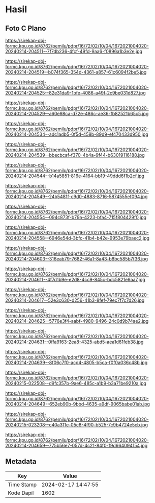 # Hasil

## Foto C Plano

https://sirekap-obj-formc.kpu.go.id/8762/pemilu/pdpr/16/72/02/10/04/1672021004020-20240214-204511--7f7db236-4fcf-49fd-9aa6-f0896a1b3e2e.jpg

https://sirekap-obj-formc.kpu.go.id/8762/pemilu/pdpr/16/72/02/10/04/1672021004020-20240214-204519--b074f365-354d-4361-a857-61c6094f2be5.jpg

https://sirekap-obj-formc.kpu.go.id/8762/pemilu/pdpr/16/72/02/10/04/1672021004020-20240214-204525--82e31da9-1bfe-4086-a49f-2c9be031d827.jpg

https://sirekap-obj-formc.kpu.go.id/8762/pemilu/pdpr/16/72/02/10/04/1672021004020-20240214-204529--a60e98ca-d72e-486c-ae36-fb82521b65c5.jpg

https://sirekap-obj-formc.kpu.go.id/8762/pemilu/pdpr/16/72/02/10/04/1672021004020-20240214-204534--adc1adb5-0f5d-458b-89d9-ef470433d950.jpg

https://sirekap-obj-formc.kpu.go.id/8762/pemilu/pdpr/16/72/02/10/04/1672021004020-20240214-204539--bbecbcaf-f370-4b4a-9f44-b63019116188.jpg

https://sirekap-obj-formc.kpu.go.id/8762/pemilu/pdpr/16/72/02/10/04/1672021004020-20240214-204544--b14a5851-816e-4164-bb19-49ddd6f1b2cf.jpg

https://sirekap-obj-formc.kpu.go.id/8762/pemilu/pdpr/16/72/02/10/04/1672021004020-20240214-204549--24b5481f-c9d0-4883-8716-5874555ef094.jpg

https://sirekap-obj-formc.kpu.go.id/8762/pemilu/pdpr/16/72/02/10/04/1672021004020-20240214-204554--094c873f-b79a-4223-bfa4-715f804429f0.jpg

https://sirekap-obj-formc.kpu.go.id/8762/pemilu/pdpr/16/72/02/10/04/1672021004020-20240214-204558--6946e54d-3bfc-41b4-b42e-9953e79baec2.jpg

https://sirekap-obj-formc.kpu.go.id/8762/pemilu/pdpr/16/72/02/10/04/1672021004020-20240214-204603--316eab79-7682-46a1-8a43-b8bc585b7f36.jpg

https://sirekap-obj-formc.kpu.go.id/8762/pemilu/pdpr/16/72/02/10/04/1672021004020-20240214-204611--4f7d1b9e-e2d8-4cc9-845c-bdc5821e9aa7.jpg

https://sirekap-obj-formc.kpu.go.id/8762/pemilu/pdpr/16/72/02/10/04/1672021004020-20240214-204617--52e3c630-d256-41b3-8fef-79ec7f7c7d26.jpg

https://sirekap-obj-formc.kpu.go.id/8762/pemilu/pdpr/16/72/02/10/04/1672021004020-20240214-204625--5776e3f4-aabf-4980-9496-24c0d9b74ae2.jpg

https://sirekap-obj-formc.kpu.go.id/8762/pemilu/pdpr/16/72/02/10/04/1672021004020-20240214-204631--0ffa9163-2ea8-4325-abd5-aea1d61feb38.jpg

https://sirekap-obj-formc.kpu.go.id/8762/pemilu/pdpr/16/72/02/10/04/1672021004020-20240214-204639--8f06c7f0-acd4-4805-b5ca-f0f0a036c48b.jpg

https://sirekap-obj-formc.kpu.go.id/8762/pemilu/pdpr/16/72/02/10/04/1672021004020-20240215-022508--d9fc357b-9ae6-485c-a1b9-b3a71be9210a.jpg

https://sirekap-obj-formc.kpu.go.id/8762/pemilu/pdpr/16/72/02/10/04/1672021004020-20240214-204649--652eb90b-9bbd-4635-a9df-9065babe01ab.jpg

https://sirekap-obj-formc.kpu.go.id/8762/pemilu/pdpr/16/72/02/10/04/1672021004020-20240215-023208--c40a311e-05c8-4f90-b525-7c9b4724e5cb.jpg

https://sirekap-obj-formc.kpu.go.id/8762/pemilu/pdpr/16/72/02/10/04/1672021004020-20240214-204659--775b56e7-057d-4c21-84f0-f9d664094154.jpg


## Metadata

| Key        | Value               |
| ---------- | ------------------- |
| Time Stamp | 2024-02-17 14:47:55 |
| Kode Dapil | 1602                |



